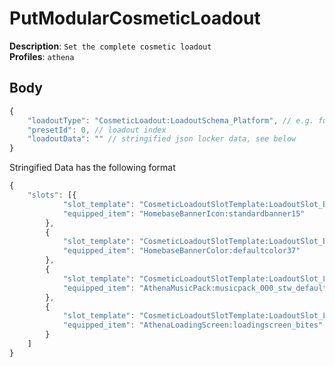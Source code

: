 # PutModularCosmeticLoadout

**Description**: `Set the complete cosmetic loadout` \
**Profiles**: `athena`

## Body

```js
{
    "loadoutType": "CosmeticLoadout:LoadoutSchema_Platform", // e.g. fuck it
    "presetId": 0, // loadout index
    "loadoutData": "" // stringified json locker data, see below
}
```

Stringified Data has the following format

```js
{
    "slots": [{
            "slot_template": "CosmeticLoadoutSlotTemplate:LoadoutSlot_Banner_Icon",
            "equipped_item": "HomebaseBannerIcon:standardbanner15"
        },
        {
            "slot_template": "CosmeticLoadoutSlotTemplate:LoadoutSlot_Banner_Color",
            "equipped_item": "HomebaseBannerColor:defaultcolor37"
        },
        {
            "slot_template": "CosmeticLoadoutSlotTemplate:LoadoutSlot_LobbyMusic",
            "equipped_item": "AthenaMusicPack:musicpack_000_stw_default"
        },
        {
            "slot_template": "CosmeticLoadoutSlotTemplate:LoadoutSlot_LoadingScreen",
            "equipped_item": "AthenaLoadingScreen:loadingscreen_bites"
        }
    ]
}
```
